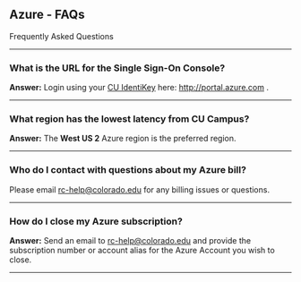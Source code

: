 ## Azure - FAQs

Frequently Asked Questions

---

### What is the URL for the Single Sign-On Console?
**Answer:**
Login using your <a href="https://oit.colorado.edu/services/identity-access-management/identikey" target="_blank">CU IdentiKey</a> here: <a href="http://bit.ly/OIT-AWS" target="_blank">http://portal.azure.com </a>.

---


### What region has the lowest latency from CU Campus?
**Answer:**
The **West US 2** Azure region is the preferred region.

---

### Who do I contact with questions about my Azure bill?
Please email [rc-help@colorado.edu](mailto:rc-help@colorado.edu) for any billing issues or questions.

---

### How do I close my Azure subscription?
**Answer:**
Send an email to [rc-help@colorado.edu](mailto:rc-help@colorado.edu) and provide the subscription number or account alias for the Azure Account you wish to close.

---

